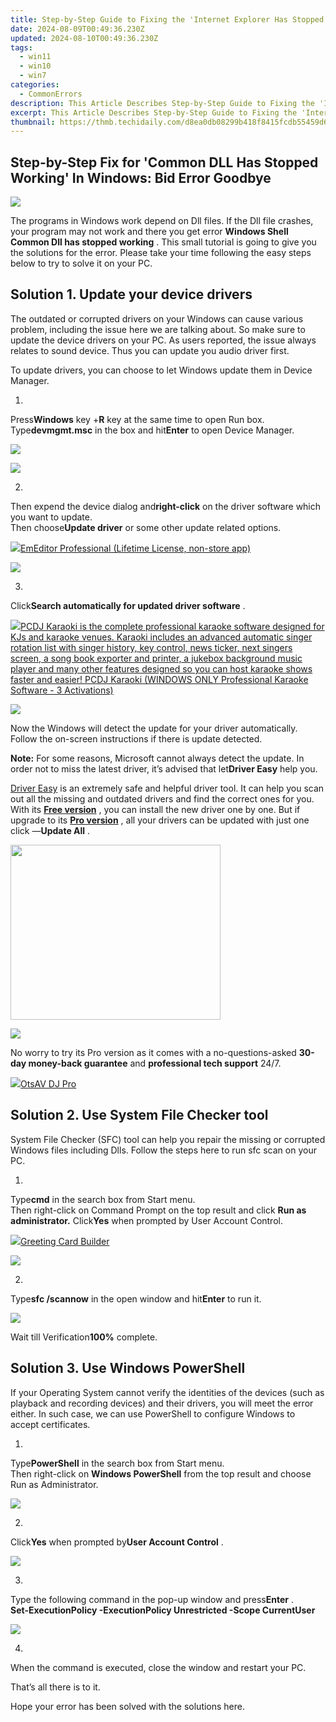 ```yaml
---
title: Step-by-Step Guide to Fixing the 'Internet Explorer Has Stopped Working' Issue
date: 2024-08-09T00:49:36.230Z
updated: 2024-08-10T00:49:36.230Z
tags:
  - win11
  - win10
  - win7
categories:
  - CommonErrors
description: This Article Describes Step-by-Step Guide to Fixing the 'Internet Explorer Has Stopped Working' Issue
excerpt: This Article Describes Step-by-Step Guide to Fixing the 'Internet Explorer Has Stopped Working' Issue
thumbnail: https://thmb.techidaily.com/d8ea0db08299b418f8415fcdb55459d60a299aaeacab1eb2b1b6960f90e2b4a4.jpg
---
```


## Step-by-Step Fix for 'Common DLL Has Stopped Working' In Windows: Bid Error Goodbye

![](https://images.drivereasy.com/wp-content/uploads/2017/06/1-18.png)

 The programs in Windows work depend on Dll files. If the Dll file crashes, your program may not work and there you get error **Windows Shell Common Dll has stopped working** . This small tutorial is going to give you the solutions for the error. Please take your time following the easy steps below to try to solve it on your PC.

## **Solution 1\. Update your device drivers**

 The outdated or corrupted drivers on your Windows can cause various problem, including the issue here we are talking about. So make sure to update the device drivers on your PC. As users reported, the issue always relates to sound device. Thus you can update you audio driver first.

 To update drivers, you can choose to let Windows update them in Device Manager.

 1)  

 Press**Windows** key +**R** key at the same time to open Run box.  
 Type**devmgmt.msc** in the box and hit**Enter** to open Device Manager.

<!-- affiliate ads begin -->
<a href="https://store.revouninstaller.com/order/checkout.php?PRODS=27889512&QTY=1&AFFILIATE=108875&CART=1"><img src="https://secure.avangate.com/images/merchant/4282ec8de8c9be897e7aff4aa231b1a4/728__90.jpg" border="0"></a>
<!-- affiliate ads end -->
![](https://images.drivereasy.com/wp-content/uploads/2017/06/2-20.png)

 2)  

 Then expend the device dialog and**right-click** on the driver software which you want to update.  
 Then choose**Update driver** or some other update related options.

<!-- affiliate ads begin -->
<a href="https://shop.emeditor.com/order/checkout.php?PRODS=4631722&QTY=1&AFFILIATE=108875&CART=1"><img src="https://www.emeditor.com/wp-content/uploads/2023/05/frontpage2-2048x588.webp" border="0">EmEditor Professional (Lifetime License, non-store app)</a>
<!-- affiliate ads end -->
![](https://images.drivereasy.com/wp-content/uploads/2017/06/3-21.png)

 3)  

 Click**Search automatically for updated driver software** .

<!-- affiliate ads begin -->
<a href="https://shop.pcdj.com/order/checkout.php?PRODS=4698832&QTY=1&AFFILIATE=108875&CART=1"> <img src="https://secure.avangate.com/images/merchant/47f4b6321e9fd8e8f7326a6adc1a7c1e/products/karaoki-new-searchresultspane.jpg" border="0">PCDJ Karaoki is the complete professional karaoke software designed for KJs and karaoke venues. Karaoki includes an advanced automatic singer rotation list with singer history, key control, news ticker, next singers screen, a song book exporter and printer, a jukebox background music player and many other features designed so you can host karaoke shows faster and easier! 
 PCDJ Karaoki (WINDOWS ONLY Professional Karaoke Software - 3 Activations)</a>
<!-- affiliate ads end -->
![](https://images.drivereasy.com/wp-content/uploads/2017/06/4-19.png)

 Now the Windows will detect the update for your driver automatically. Follow the on-screen instructions if there is update detected.

**Note:** For some reasons, Microsoft cannot always detect the update. In order not to miss the latest driver, it’s advised that let**Driver Easy** help you.

[Driver Easy](https://tools.techidaily.com/drivereasy/download/) is an extremely safe and helpful driver tool. It can help you scan out all the missing and outdated drivers and find the correct ones for you. With its **[Free version](https://tools.techidaily.com/drivereasy/download/)**  , you can install the new driver one by one. But if upgrade to its **[Pro version](https://tools.techidaily.com/drivereasy/download/)**  , all your drivers can be updated with just one click —**Update All** .

<!-- affiliate ads begin -->
<a href="https://getlyla.pxf.io/c/5597632/1455723/15391" target="_top" id="1455723"><img src="//a.impactradius-go.com/display-ad/15391-1455723" border="0" alt="" width="336" height="280"/></a><img height="0" width="0" src="https://imp.pxf.io/i/5597632/1455723/15391" style="position:absolute;visibility:hidden;" border="0" />
<!-- affiliate ads end -->
![](https://images.drivereasy.com/wp-content/uploads/2017/06/5-19.png)

No worry to try its Pro version as it comes with a no-questions-asked **30-day money-back guarantee**  and **professional tech support**  24/7\.

<!-- affiliate ads begin -->
<a href="https://otszone.ots7.com/order/checkout.php?PRODS=4713321&QTY=1&AFFILIATE=108875&CART=1"><img src="https://green.ots7.com/screenshots/OtsAV/OtsAVDJ1.90-300x188.jpg" border="0">OtsAV DJ Pro</a>
<!-- affiliate ads end -->
## **Solution 2\.**  **Use System File Checker tool**

 System File Checker (SFC) tool can help you repair the missing or corrupted Windows files including Dlls. Follow the steps here to run sfc scan on your PC.

 1)  

 Type**cmd** in the search box from Start menu.  
 Then right-click on Command Prompt on the top result and click **Run as administrator.**
 Click**Yes** when prompted by User Account Control.

<!-- affiliate ads begin -->
<a href="https://secure.2checkout.com/order/checkout.php?PRODS=2067133&QTY=1&AFFILIATE=108875&CART=1"><img src="https://www.pearlmountainsoft.com/n_img/product/gcb/banScrn.jpg" border="0">Greeting Card Builder</a>
<!-- affiliate ads end -->
![](https://images.drivereasy.com/wp-content/uploads/2017/06/6-16.png)

 2)  

 Type**sfc /scannow** in the open window and hit**Enter** to run it.

![](https://images.drivereasy.com/wp-content/uploads/2017/06/11-2.jpg)

 Wait till Verification**100%** complete.

## **Solution 3\. Use Windows PowerShell**

 If your Operating System cannot verify the identities of the devices (such as playback and recording devices) and their drivers, you will meet the error either. In such case, we can use PowerShell to configure Windows to accept certificates.

 1)  

 Type**PowerShell** in the search box from Start menu.  
 Then right-click on **Windows PowerShell** from the top result and choose Run as Administrator.

![](https://images.drivereasy.com/wp-content/uploads/2017/06/7-9.png)

 2)  

 Click**Yes** when prompted by**User Account Control** .

![](https://images.drivereasy.com/wp-content/uploads/2017/06/8-4.png)

 3)  

 Type the following command in the pop-up window and press**Enter** .  
 **Set-ExecutionPolicy -ExecutionPolicy Unrestricted -Scope CurrentUser**

![](https://images.drivereasy.com/wp-content/uploads/2017/06/9-4.png)

 4)  

 When the command is executed, close the window and restart your PC.

That’s all there is to it.

Hope your error has been solved with the solutions here.

<ins class="adsbygoogle"
     style="display:block"
     data-ad-format="autorelaxed"
     data-ad-client="ca-pub-7571918770474297"
     data-ad-slot="1223367746"></ins>



<ins class="adsbygoogle"
     style="display:block"
     data-ad-client="ca-pub-7571918770474297"
     data-ad-slot="8358498916"
     data-ad-format="auto"
     data-full-width-responsive="true"></ins>
